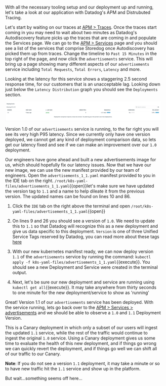 With all the necessary tooling setup and our deployment up and running, let's take a look at our application with Datadog's APM and Distrubuted Tracing.

Let's start by waiting on our traces at <a href="https://app.datadoghq.com/apm/traces"> APM > Traces</a>. Once the traces start coming in you may need to wait about two minutes as Datadog's Autodiscovery feature picks up the traces that are coming in and populate the Services page. We can go to the <a href="https://app.datadoghq.com/apm/services"> APM > Services</a> page and you should see a list of the services that comprise Storedog once Autodiscovery has picked them up from traces. Change the timeline to `Past 15 Minutes` in the top right of the page, and now click the `advertisements` service. This will bring up a page showing many different aspects of our `advertisements` service including `Total Requests`, `Total Errors`, `Latency` and more. 

Looking at the latency for this service shows a staggering 2.5 second response time, for our customers that is an unacceptable lag. Looking down just below the `Latency Distribution` graph you should see the `Deployments` section. 

![Deployment 1.0](./assets/deployment_tab.png)

Version 1.0 of our `advertisements` service is running, to the far right you will see its very high P95 latency. Since we currently only have one version deployed, we cannot get any kind of deployment comparison data, so lets get our latency fixed and see if we can make an improvement over our `1.0` deployment.



Our engineers have gone ahead and built a new advertisements image for us, which should hopefully fix our latency issues. Now that we have our new image, we can use the new manifest provided by our team of engineers. Open the `advertisements_1_1.yaml` manifest provided to you in the IDE tab on the right. `/root/k8s-yaml-files/advertisements_1_1.yaml`{{open}}let's make sure we have updated the version tag to `1.1` and a name to help dileate it from the previous version. The updated names can be found on lines 10 and 86.

1. Click the `IDE` tab on the right above the terminal and open `/root/k8s-yaml-files/advertisements_1_1.yaml`{{open}}

1. On lines 9 and 26 you should see a version of `1.0`. We need to update this to `1.1` so that Datadog will recognize this as a new deployment and give us data specific to this deployment. `Version` is one of three Unified Service Tags reserved by Datadog, you can read more about these tags <a href="https://docs.datadoghq.com/getting_started/tagging/unified_service_tagging/?tab=kubernetes">here</a>

1. With our new kubernetes manifest ready, we can now deploy version `1.1` of the `advertisements` service by running the command: `kubectl apply -f k8s-yaml-files/advertisements_1_1.yaml`{{execute}}. You should see a new Deployment and Service were created in the terminal output.

1. Next, let's be sure our new deployment and service are running using `kubectl get all`{{execute}}. It may take anywhere from thirty seconds to one minute for the new deployment/service to show as 'running'

Great! Version 1.1 of our `advertisements` service has been deployed. With the service running, lets go back over to the <a href=https://app.datadoghq.com/apm/service/advertisements>APM > Services > advertisements</a> and we should be able to observe a `1.0` and `1.1` Deployment Version.

This is a Canary deployment in which only a subset of our users will ingest the updated `1.1` service, while the rest of the traffic would continue to ingest the original `1.0` service. Using a Canary deployment gives us some time to evaluate the health of this new deployment, and if things go wrong we can quickly revert the deployment, and if things go well we can shift all of our traffic to our Canary.

**Note**: If you do not see a version `1.1` deployment, it may take a minute or so to have new traffic hit the `1.1` service and show up in the platform.

But wait...something seems off here...
